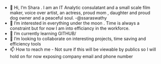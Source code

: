 - 👋 Hi, I’m Shara . I am an IT Analytic consulatant and a small scale film maker, voice over artist, an actress, proud mom , daughter and proud dog owner and a peaceful soul.    -@ssaraswathy
- 👀 I’m interested in everything under the moon . Time is always a constraint but for now I am into efficiancy in the workforce. 
- 🌱 I’m currently learning GITHUB/
- 💞️ I’m looking to collaborate on interesting projects, time saving and efficiency tools
- 📫 How to reach me - Not sure if this will be viewable by publics so I will hold on for now exposing company email and phone number
 

<!---
ssaraswathy/ssaraswathy is a ✨ special ✨ repository because its `README.md` (this file) appears on your GitHub profile.
You can click the Preview link to take a look at your changes.
--->
